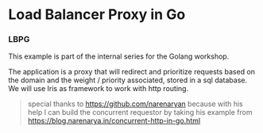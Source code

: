 # Load Balancer Proxy in Go
### LBPG

This example is part of the internal series for the Golang workshop.

The application is a proxy that will redirect and prioritize requests based on the domain and the  weight / priority  associated, stored in a sql database. We will use Iris as framework to work with http routing.





> special thanks to  https://github.com/narenaryan because with his help I can build the concurrent requestor by taking his example from https://blog.narenarya.in/concurrent-http-in-go.html